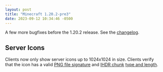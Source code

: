```yaml
---
layout: post
title: "Minecraft 1.20.2-pre3"
date: 2023-09-12 10:34:46 -0500
---
```


A few more bugfixes before the 1.20.2 release. See the [changelog](https://www.minecraft.net/en-us/article/minecraft-1-20-2-pre-release-3).

## Server Icons

Clients now only show server icons up to 1024x1024 in size. Clients verify that the icon has a valid [PNG file signature](https://en.wikipedia.org/wiki/PNG#File_header) and [IHDR chunk](https://en.wikipedia.org/wiki/PNG#Critical_chunks) [type and length](https://en.wikipedia.org/wiki/PNG#%22Chunks%22_within_the_file).

